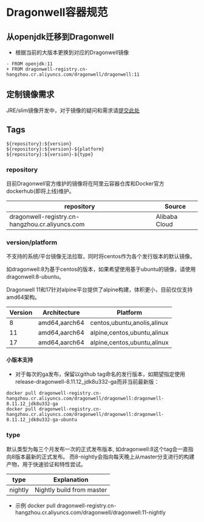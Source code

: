 # Dragonwell容器规范

## 从openjdk迁移到Dragonwell
- 根据当前的大版本更换到对应的Dragonwell镜像
```
- FROM openjdk:11
+ FROM dragonwell-registry.cn-hangzhou.cr.aliyuncs.com/dragonwell/dragonwell:11
```
## 定制镜像需求
JRE/slim镜像开发中，对于镜像的疑问和需求请[提交此处](https://github.com/dragonwell-releng/dragonwell-containers/issues)


## Tags
```
${repository}:${version}
${repository}:${version}-${platform}
${repository}:${version}-${type}
```

### repository
目前Dragonwell官方维护的镜像将在阿里云容器仓库和Docker官方dockerhub(即将上线)维护。

| repository | Source |
|------------|--------|
| dragonwell-registry.cn-hangzhou.cr.aliyuncs.com|Alibaba Cloud|

### version/platform
不支持的系统/平台镜像无法拉取，同时将centos作为各个发行版本的默认镜像。

如dragonwell:8为基于centos的版本，如果希望使用基于ubuntu的镜像，请使用dragonwell:8-ubuntu。

Dragonwell 11和17针对alpine平台提供了alpine构建，体积更小，目前仅仅支持amd64架构。

| Version | Architecture  | Platform             |
|---------|---------------|----------------------|
| 8       | amd64,aarch64 | centos,ubuntu,anolis,alinux |
| 11      | amd64,aarch64 | alpine,centos,ubuntu,alinux |
| 17      | amd64,aarch64 | alpine,centos,ubuntu,alinux |

#### 小版本支持
- 对于每次的ga发布，保留以github tag命名的发行版本，如期望指定使用release-dragonwell-8.11.12_jdk8u332-ga而非当前最新版：
```
docker pull dragonwell-registry.cn-hangzhou.cr.aliyuncs.com/dragonwell/dragonwell:dragonwell-8.11.12_jdk8u332-ga
docker pull dragonwell-registry.cn-hangzhou.cr.aliyuncs.com/dragonwell/dragonwell:dragonwell-8.11.12_jdk8u332-ga-ubuntu
```


### type
默认类型为每三个月发布一次的正式发布版本, 如dragonwell:8这个tag会一直指向8版本最新的正式发布。
而8-nightly会指向每天晚上从master分支进行的构建产物，用于快速验证和特性尝试。

| type   | Explanation |
|-----|-----|
| nightly | Nightly build from master | 

- 示例
  docker pull dragonwell-registry.cn-hangzhou.cr.aliyuncs.com/dragonwell/dragonwell:11-nightly

